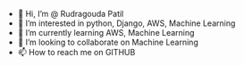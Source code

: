 - 👋 Hi, I’m @ Rudragouda Patil
- 👀 I’m interested in python, Django, AWS, Machine Learning
- 🌱 I’m currently learning AWS, Machine Learning
- 💞️ I’m looking to collaborate on Machine Learning
- 📫 How to reach me on GITHUB

<!---
RoyalRud/RoyalRud is a ✨ special ✨ repository because its `README.md` (this file) appears on your GitHub profile.
You can click the Preview link to take a look at your changes.
--->
